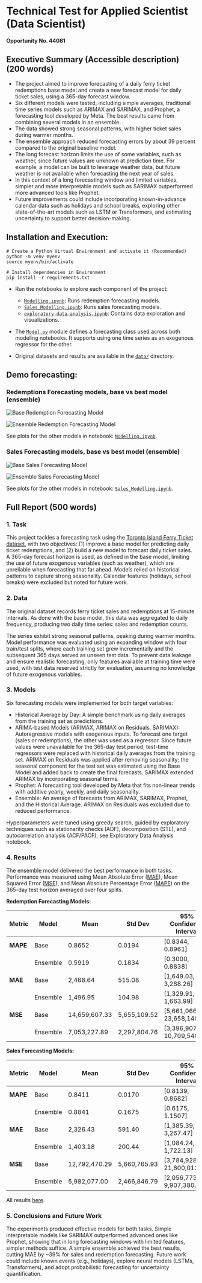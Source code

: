 # Technical Test for Applied Scientist (Data Scientist)

__Opportunity No. 44081__

## Executive Summary (Accessible description) (200 words)
* The project aimed to improve forecasting of a daily ferry ticket redemptions base model and create a new forecast model for daily ticket sales, using a 365-day forecast window.
* Six different models were tested, including simple averages, traditional time series models such as ARIMAX and SARIMAX, and Prophet, a forecasting tool developed by Meta. The best results came from combining several models in an ensemble.
* The data showed strong seasonal patterns, with higher ticket sales during warmer months.
* The ensemble approach reduced forecasting errors by about 39 percent compared to the original baseline model.
* The long forecast horizon limits the use of some variables, such as weather, since future values are unknown at prediction time. For example, a model can be built to leverage weather data, but future weather is not available when forecasting the next year of sales.
* In this context of a long forecasting window and limited variables, simpler and more interpretable models such as SARIMAX outperformed more advanced tools like Prophet.
* Future improvements could include incorporating known-in-advance calendar data such as holidays and school breaks, exploring other state-of-the-art models such as LSTM or Transformers, and estimating uncertainty to support better decision-making.


## Installation and Execution:

```
# Create a Python Virtual Environment and activate it (Recommended)
python -m venv myenv
source myenv/bin/activate

# Install dependencies in Environment
pip install -r requirements.txt

```

* Run the notebooks to explore each component of the project:
    * [`Modelling.ipynb`](https://github.com/mmaisonnave/forecasting-ferry-traffic-toronto/blob/main/Modelling.ipynb): Runs redemption forecasting models.
    * [`Sales_Modelling.ipynb`](https://github.com/mmaisonnave/forecasting-ferry-traffic-toronto/blob/main/Sales_Modelling.ipynb): Runs sales forecasting models.
    * [`exploratory-data-analysis.ipynb`](https://github.com/mmaisonnave/forecasting-ferry-traffic-toronto/blob/main/exploratory-data-analysis.ipynb): Contains data exploration and visualizations.

* The [`Model.py`](https://github.com/mmaisonnave/forecasting-ferry-traffic-toronto/blob/main/Model.py) module defines a forecasting class used across both modeling notebooks. It supports using one time series as an exogenous regressor for the other.
* Original datasets and results are available in the [`data/`](https://github.com/mmaisonnave/forecasting-ferry-traffic-toronto/tree/main/data) directory.

## Demo forecasting: 

### Redemptions Forecasting models, base vs best model (ensemble)

![Base Redemption Forecasting Model](few_example_plots/base_redemptions.png)

![Ensemble Redemption Forecasting Model](few_example_plots/ensemble_redemptions.png)

See plots for the other models in notebook: [`Modelling.ipynb`](https://github.com/mmaisonnave/forecasting-ferry-traffic-toronto/blob/main/Modelling.ipynb). 

### Sales Forecasting models, base vs best model (ensemble)

![Base Sales Forecasting Model](few_example_plots/base_sales.png)

![Ensemble Sales Forecasting Model](few_example_plots/ensemble_sales.png)


See plots for the other models in notebook: [`Sales_Modelling.ipynb`](https://github.com/mmaisonnave/forecasting-ferry-traffic-toronto/blob/main/Sales_Modelling.ipynb). 


## Full Report (500 words)

### 1. Task

This project tackles a forecasting task using the [Toronto Island Ferry Ticket dataset](https://open.toronto.ca/dataset/toronto-island-ferry-ticket-counts/), with two objectives: (1) improve a base model for predicting daily ticket redemptions, and (2) build a new model to forecast daily ticket sales. A 365-day forecast horizon is used, as defined in the base model, limiting the use of future exogenous variables (such as weather), which are unreliable when forecasting that far ahead. Models relied on historical patterns to capture strong seasonality. Calendar features (holidays, school breaks) were excluded but noted for future work.

### 2. Data
The original dataset records ferry ticket sales and redemptions at 15-minute intervals. As done with the base model, this data was aggregated to daily frequency, producing two daily time series: sales and redemption counts.

The series exhibit strong seasonal patterns, peaking during warmer months. Model performance was evaluated using an expanding window with four train/test splits, where each training set grew incrementally and the subsequent 365 days served as unseen test data. To prevent data leakage and ensure realistic forecasting, only features available at training time were used, with test data reserved strictly for evaluation, assuming no knowledge of future exogenous variables.

### 3. Models

Six forecasting models were implemented for both target variables:

* Historical Average by Day: A simple benchmark using daily averages from the training set as predictions.
* ARIMA-based Models (ARIMAX, ARIMAX on Residuals, SARIMAX): Autoregressive models with exogenous inputs. To forecast one target (sales or redemptions), the other was used as a regressor. Since future values were unavailable for the 365-day test period, test-time regressors were replaced with historical daily averages from the training set. ARIMAX on Residuals was applied after removing seasonality; the seasonal component for the test set was estimated using the Base Model and added back to create the final forecasts. SARIMAX extended ARIMAX by incorporating seasonal terms.
* Prophet: A forecasting tool developed by Meta that fits non-linear trends with additive yearly, weekly, and daily seasonality.
* Ensemble: An average of forecasts from ARIMAX, SARIMAX, Prophet, and the Historical Average. ARIMAX on Residuals was excluded due to reduced performance.

Hyperparameters were tuned using greedy search, guided by exploratory techniques such as stationarity checks (ADF), decomposition (STL), and autocorrelation analysis (ACF/PACF), see Exploratory Data Analysis notebook.

### 4. Results

The ensemble model delivered the best performance in both tasks. Performance was measured using Mean Absolute Error ([MAE](https://en.wikipedia.org/wiki/Mean_absolute_error)), Mean Squared Error ([MSE](https://en.wikipedia.org/wiki/Mean_squared_error)), and Mean Absolute Percentage Error ([MAPE](https://en.wikipedia.org/wiki/Mean_absolute_percentage_error)) on the 365-day test horizon averaged over four splits.

**Redemption Forecasting Models:**

| Metric   | Model    | Mean           | Std Dev        | 95% Confidence Interval             |
|----------|----------|----------------|----------------|-------------------------------------|
| **MAPE** | Base     | 0.8652         | 0.0194         | [0.8344, 0.8961]                    |
|          | Ensemble | 0.5919         | 0.1834         | [0.3000, 0.8838]                    |
| **MAE**  | Base     | 2,468.64       | 515.08         | [1,649.03, 3,288.26]                |
|          | Ensemble | 1,496.95       | 104.98         | [1,329.91, 1,663.99]                |
| **MSE**  | Base     | 14,659,607.33  | 5,655,109.52   | [5,661,066.13, 23,658,148.54]       |
|          | Ensemble | 7,053,227.89   | 2,297,804.76   | [3,396,907.76, 10,709,548.03]       |


**Sales Forecasting Models:**

| Metric   | Model    | Mean          | Std Dev      | 95% Confidence Interval       |
| -------- | -------- | ------------- | ------------ | ----------------------------- |
| **MAPE** | Base     | 0.8411        | 0.0170       | [0.8139, 0.8682]              |
|          | Ensemble | 0.8841        | 0.1675       | [0.6175, 1.1507]              |
| **MAE**  | Base     | 2,326.43      | 591.40       | [1,385.39, 3,267.47]          |
|          | Ensemble | 1,403.18      | 200.44       | [1,084.24, 1,722.13]          |
| **MSE**  | Base     | 12,792,470.29 | 5,660,765.93 | [3,784,928.48, 21,800,012.10] |
|          | Ensemble | 5,982,077.00  | 2,466,846.79 | [2,056,773.27, 9,907,380.73]  |

All results [here](https://github.com/mmaisonnave/forecasting-ferry-traffic-toronto/blob/main/data/all_formatted_results.txt).


### 5. Conclusions and Future Work
The experiments produced effective models for both tasks. Simple interpretable models like SARIMAX outperformed advanced ones like Prophet, showing that in long forecasting windows with limited features, simpler methods suffice. A simple ensemble achieved the best results, cutting MAE by ~39% for sales and redemption forecasting. Future work could include known events (e.g., holidays), explore neural models (LSTMs, Transformers), and adopt probabilistic forecasting for uncertainty quantification.